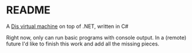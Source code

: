 # README #

A [Dis virtual machine](https://en.wikipedia.org/wiki/Limbo_%28programming_language%29#Virtual_machine) on top of .NET, written in C#

Right now, only can run basic programs with console output. In a (remote) future I'd like to finish this work and add all the missing pieces.